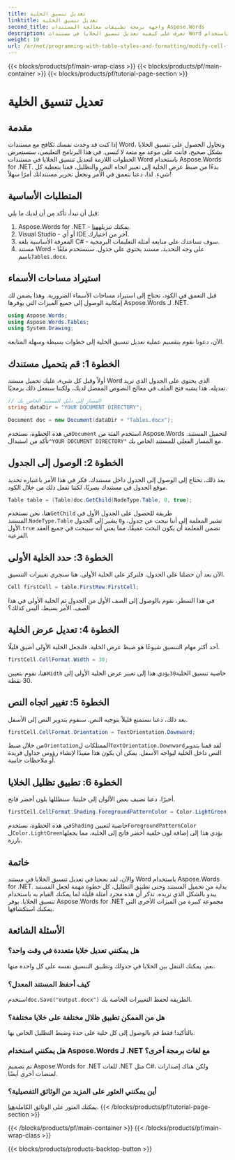 ```yaml
---
title: تعديل تنسيق الخلية
linktitle: تعديل تنسيق الخلية
second_title: واجهة برمجة تطبيقات معالجة المستندات Aspose.Words
description: تعرف على كيفية تعديل تنسيق الخلايا في مستندات Word باستخدام Aspose.Words لـ .NET باستخدام هذا الدليل التفصيلي خطوة بخطوة.
weight: 10
url: /ar/net/programming-with-table-styles-and-formatting/modify-cell-formatting/
---
```


{{< blocks/products/pf/main-wrap-class >}}
{{< blocks/products/pf/main-container >}}
{{< blocks/products/pf/tutorial-page-section >}}

# تعديل تنسيق الخلية

## مقدمة

إذا كنت قد وجدت نفسك تكافح مع مستندات Word، وتحاول الحصول على تنسيق الخلايا بشكل صحيح، فأنت على موعد مع متعة لا تُنسى. في هذا البرنامج التعليمي، سنستعرض الخطوات اللازمة لتعديل تنسيق الخلايا في مستندات Word باستخدام Aspose.Words for .NET. بدءًا من ضبط عرض الخلية إلى تغيير اتجاه النص والتظليل، قمنا بتغطية كل شيء. لذا، دعنا نتعمق في الأمر ونجعل تحرير مستنداتك أمرًا سهلاً!

## المتطلبات الأساسية

قبل أن نبدأ، تأكد من أن لديك ما يلي:

1. Aspose.Words for .NET - يمكنك تنزيله[هنا](https://releases.aspose.com/words/net/).
2. Visual Studio - أو أي IDE آخر من اختيارك.
3. المعرفة الأساسية بلغة C# - سوف تساعدك على متابعة أمثلة التعليمات البرمجية.
4.  مستند Word - على وجه التحديد، مستند يحتوي على جدول. سنستخدم ملفًا باسم`Tables.docx`.

## استيراد مساحات الأسماء

قبل التعمق في الكود، تحتاج إلى استيراد مساحات الأسماء الضرورية. وهذا يضمن لك إمكانية الوصول إلى جميع الميزات التي يوفرها Aspose.Words لـ .NET.

```csharp
using Aspose.Words;
using Aspose.Words.Tables;
using System.Drawing;
```

الآن، دعونا نقوم بتقسيم عملية تعديل تنسيق الخلية إلى خطوات بسيطة وسهلة المتابعة.

## الخطوة 1: قم بتحميل مستندك

أولاً وقبل كل شيء، عليك تحميل مستند Word الذي يحتوي على الجدول الذي تريد تعديله. هذا يشبه فتح الملف في معالج النصوص المفضل لديك، ولكننا سنفعل ذلك برمجيًا.

```csharp
// المسار إلى دليل المستند الخاص بك
string dataDir = "YOUR DOCUMENT DIRECTORY";

Document doc = new Document(dataDir + "Tables.docx");
```

 في هذه الخطوة، نستخدم`Document` استخدم الفئة من Aspose.Words لتحميل المستند. تأكد من استبدال`"YOUR DOCUMENT DIRECTORY"` مع المسار الفعلي للمستند الخاص بك.

## الخطوة 2: الوصول إلى الجدول

بعد ذلك، تحتاج إلى الوصول إلى الجدول داخل مستندك. فكر في هذا الأمر باعتباره تحديد موقع الجدول في مستندك بصريًا، لكننا نفعل ذلك من خلال الكود.

```csharp
Table table = (Table)doc.GetChild(NodeType.Table, 0, true);
```

هنا، نحن نستخدم`GetChild` طريقة للحصول على الجدول الأول في المستند.`NodeType.Table` تشير المعلمة إلى أننا نبحث عن جدول، و`0` يشير إلى الجدول الأول.`true` تضمن المعلمة أن يكون البحث عميقًا، مما يعني أنه سيبحث في جميع العقد الفرعية.

## الخطوة 3: حدد الخلية الأولى

الآن بعد أن حصلنا على الجدول، فلنركز على الخلية الأولى. هنا سنجري تغييرات التنسيق.

```csharp
Cell firstCell = table.FirstRow.FirstCell;
```

في هذا السطر، نقوم بالوصول إلى الصف الأول من الجدول ثم الخلية الأولى في هذا الصف. الأمر بسيط، أليس كذلك؟

## الخطوة 4: تعديل عرض الخلية

أحد أكثر مهام التنسيق شيوعًا هو ضبط عرض الخلية. فلنجعل الخلية الأولى أضيق قليلًا.

```csharp
firstCell.CellFormat.Width = 30;
```

 هنا، نقوم بتعيين`Width` خاصية تنسيق الخلية`30`يؤدي هذا إلى تغيير عرض الخلية الأولى إلى 30 نقطة.

## الخطوة 5: تغيير اتجاه النص

بعد ذلك، دعنا نستمتع قليلاً بتوجيه النص. سنقوم بتدوير النص إلى الأسفل.

```csharp
firstCell.CellFormat.Orientation = TextOrientation.Downward;
```

 من خلال ضبط`Orientation`الممتلكات ل`TextOrientation.Downward`لقد قمنا بتدوير النص داخل الخلية ليواجه الأسفل. يمكن أن يكون هذا مفيدًا لإنشاء رؤوس جداول فريدة أو ملاحظات جانبية.

## الخطوة 6: تطبيق تظليل الخلايا

أخيرًا، دعنا نضيف بعض الألوان إلى خليتنا. سنظللها بلون أخضر فاتح.

```csharp
firstCell.CellFormat.Shading.ForegroundPatternColor = Color.LightGreen;
```

 في هذه الخطوة، نستخدم`Shading` خاصية لتعيين`ForegroundPatternColor` ل`Color.LightGreen`يؤدي هذا إلى إضافة لون خلفية أخضر فاتح إلى الخلية، مما يجعلها بارزة.

## خاتمة

والآن، لقد نجحنا في تعديل تنسيق الخلايا في مستند Word باستخدام Aspose.Words for .NET. بداية من تحميل المستند وحتى تطبيق التظليل، كل خطوة مهمة لجعل المستند يبدو بالشكل الذي تريده. تذكر أن هذه مجرد أمثلة قليلة لما يمكنك القيام به باستخدام تنسيق الخلايا. يوفر Aspose.Words for .NET مجموعة كبيرة من الميزات الأخرى التي يمكنك استكشافها.

## الأسئلة الشائعة

### هل يمكنني تعديل خلايا متعددة في وقت واحد؟
نعم، يمكنك التنقل بين الخلايا في جدولك وتطبيق التنسيق نفسه على كل واحدة منها.

### كيف أحفظ المستند المعدل؟
 استخدم`doc.Save("output.docx")` الطريقة لحفظ التغييرات الخاصة بك.

### هل من الممكن تطبيق ظلال مختلفة على خلايا مختلفة؟
بالتأكيد! فقط قم بالوصول إلى كل خلية على حدة وضبط التظليل الخاص بها.

### هل يمكنني استخدام Aspose.Words لـ .NET مع لغات برمجة أخرى؟
تم تصميم Aspose.Words for .NET للغات .NET مثل C#، ولكن هناك إصدارات لمنصات أخرى أيضًا.

### أين يمكنني العثور على المزيد من الوثائق التفصيلية؟
 يمكنك العثور على الوثائق الكاملة[هنا](https://reference.aspose.com/words/net/).
{{< /blocks/products/pf/tutorial-page-section >}}

{{< /blocks/products/pf/main-container >}}
{{< /blocks/products/pf/main-wrap-class >}}

{{< blocks/products/products-backtop-button >}}
